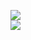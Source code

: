 [![](https://img.shields.io/badge/Made%20With-Github%20Spray-lightgrey.svg?style=for-the-badge&logo=github)](https://github.com/Annihil/github-spray#7234)  
[![](https://i.imgur.com/2DrTn0Z.gif)](https://github.com/Annihil/github-spray)